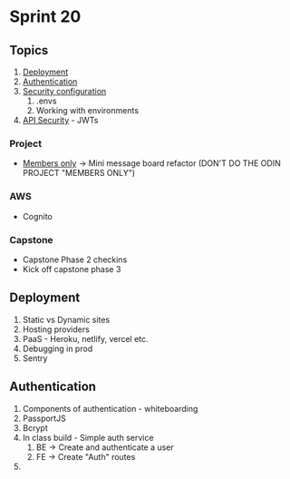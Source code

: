 # Sprint 20

## Topics

1. [Deployment](https://www.theodinproject.com/lessons/nodejs-deployment)
2. [Authentication](https://www.theodinproject.com/lessons/nodejs-authentication-basics)
3. [Security configuration](https://www.theodinproject.com/lessons/nodejs-security-configuration)
   1. .envs
   2. Working with environments
4. [API Security](https://www.theodinproject.com/lessons/nodejs-api-security) - JWTs

### Project
- [Members only](https://wood-hippodraco-641.notion.site/Members-only-message-board-3390e491cf8042eb9475e2eb4eee295e) -> Mini message board refactor (DON'T DO THE ODIN PROJECT "MEMBERS ONLY")

### AWS
- Cognito

### Capstone
- Capstone Phase 2 checkins
- Kick off capstone phase 3


## Deployment

1. Static vs Dynamic sites
2. Hosting providers
3. PaaS - Heroku, netlify, vercel etc. 
4. Debugging in prod
5. Sentry

## Authentication
1. Components of authentication - whiteboarding
2. PassportJS
3. Bcrypt
4. In class build - Simple auth service
   1. BE -> Create and authenticate a user
   2. FE -> Create "Auth" routes
5. 

